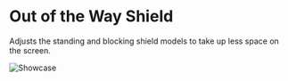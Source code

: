 # Out of the Way Shield

Adjusts the standing and blocking shield models to take up less space on the screen.

![Showcase](https://i.imgur.com/fl6hF8y.png)
